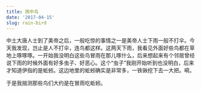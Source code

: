 ```yaml
---
title: 雨中鸟
date: '2017-04-15'
slug: rain-bird
---
```


中土大唐人士到了美帝之后，一般吃惊的事情之一是美帝人士下雨一般不打伞。今天我发现，岂止是人不打伞，连鸟都这样。这两天下雨，我看见外面好些鸟都在草地上啄啄啄。一开始我没明白这些鸟冒雨在那儿啄什么，后来想起来有个邻居曾经说下雨的时候外面有好多虫子、好恶心。这个“虫子”我刚开始听到也没明白，后来才知道伊指的是蚯蚓。这边地里的蚯蚓确实是非常多，一铁锹挖下去一大把。嗬。

于是我揣测那些鸟们大约是在冒雨吃蚯蚓。
